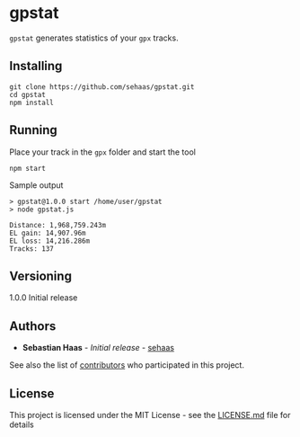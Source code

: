 # gpstat

`gpstat` generates statistics of your `gpx` tracks.

## Installing

```
git clone https://github.com/sehaas/gpstat.git
cd gpstat
npm install
```

## Running

Place your track in the `gpx` folder and start the tool

```
npm start
```

Sample output
```
> gpstat@1.0.0 start /home/user/gpstat
> node gpstat.js

Distance: 1,968,759.243m
EL gain: 14,907.96m
EL loss: 14,216.286m
Tracks: 137
```

## Versioning

1.0.0 Initial release

## Authors

* **Sebastian Haas** - *Initial release* - [sehaas](https://github.com/sehaas)

See also the list of [contributors](https://github.com/sehaas/gpstat/contributors) who participated in this project.

## License

This project is licensed under the MIT License - see the [LICENSE.md](LICENSE.md) file for details
